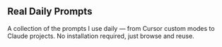 ## Real Daily Prompts

A collection of the prompts I use daily — from Cursor custom modes to Claude projects.
No installation required, just browse and reuse.

